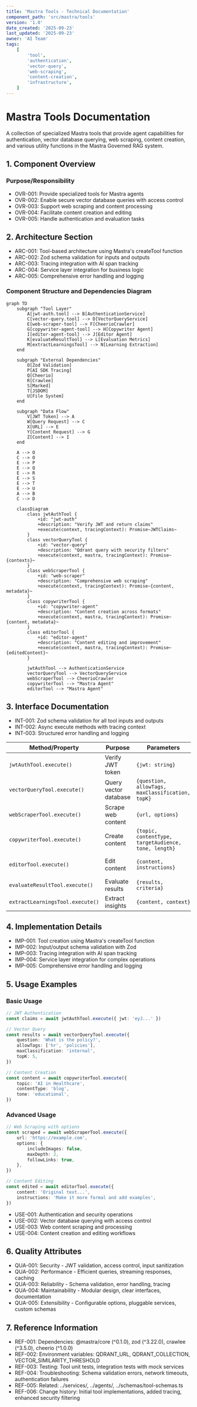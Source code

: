 ```yaml
---
title: 'Mastra Tools - Technical Documentation'
component_path: 'src/mastra/tools'
version: '1.0'
date_created: '2025-09-23'
last_updated: '2025-09-23'
owner: 'AI Team'
tags:
    [
        'tool',
        'authentication',
        'vector-query',
        'web-scraping',
        'content-creation',
        'infrastructure',
    ]
---
```


# Mastra Tools Documentation

A collection of specialized Mastra tools that provide agent capabilities for authentication, vector database querying, web scraping, content creation, and various utility functions in the Mastra Governed RAG system.

## 1. Component Overview

### Purpose/Responsibility

- OVR-001: Provide specialized tools for Mastra agents
- OVR-002: Enable secure vector database queries with access control
- OVR-003: Support web scraping and content processing
- OVR-004: Facilitate content creation and editing
- OVR-005: Handle authentication and evaluation tasks

## 2. Architecture Section

- ARC-001: Tool-based architecture using Mastra's createTool function
- ARC-002: Zod schema validation for inputs and outputs
- ARC-003: Tracing integration with AI span tracking
- ARC-004: Service layer integration for business logic
- ARC-005: Comprehensive error handling and logging

### Component Structure and Dependencies Diagram

```mermaid
graph TD
    subgraph "Tool Layer"
        A[jwt-auth.tool] --> B[AuthenticationService]
        C[vector-query.tool] --> D[VectorQueryService]
        E[web-scraper-tool] --> F[CheerioCrawler]
        G[copywriter-agent-tool] --> H[Copywriter Agent]
        I[editor-agent-tool] --> J[Editor Agent]
        K[evaluateResultTool] --> L[Evaluation Metrics]
        M[extractLearningsTool] --> N[Learning Extraction]
    end

    subgraph "External Dependencies"
        O[Zod Validation]
        P[AI SDK Tracing]
        Q[Cheerio]
        R[Crawlee]
        S[Marked]
        T[JSDOM]
        U[File System]
    end

    subgraph "Data Flow"
        V[JWT Token] --> A
        W[Query Request] --> C
        X[URL] --> E
        Y[Content Request] --> G
        Z[Content] --> I
    end

    A --> O
    C --> O
    E --> P
    E --> Q
    E --> R
    E --> S
    E --> T
    E --> U
    A --> B
    C --> D

    classDiagram
        class jwtAuthTool {
            +id: "jwt-auth"
            +description: "Verify JWT and return claims"
            +execute(context, tracingContext): Promise~JWTClaims~
        }
        class vectorQueryTool {
            +id: "vector-query"
            +description: "Qdrant query with security filters"
            +execute(context, mastra, tracingContext): Promise~{contexts}~
        }
        class webScraperTool {
            +id: "web-scraper"
            +description: "Comprehensive web scraping"
            +execute(context, tracingContext): Promise~{content, metadata}~
        }
        class copywriterTool {
            +id: "copywriter-agent"
            +description: "Content creation across formats"
            +execute(context, mastra, tracingContext): Promise~{content, metadata}~
        }
        class editorTool {
            +id: "editor-agent"
            +description: "Content editing and improvement"
            +execute(context, mastra, tracingContext): Promise~{editedContent}~
        }

        jwtAuthTool --> AuthenticationService
        vectorQueryTool --> VectorQueryService
        webScraperTool --> CheerioCrawler
        copywriterTool --> "Mastra Agent"
        editorTool --> "Mastra Agent"
```

## 3. Interface Documentation

- INT-001: Zod schema validation for all tool inputs and outputs
- INT-002: Async execute methods with tracing context
- INT-003: Structured error handling and logging

| Method/Property                  | Purpose               | Parameters                                           | Return Type                          | Usage Notes                      |
| -------------------------------- | --------------------- | ---------------------------------------------------- | ------------------------------------ | -------------------------------- |
| `jwtAuthTool.execute()`          | Verify JWT token      | `{jwt: string}`                                      | `Promise<JWTClaims>`                 | Returns parsed claims            |
| `vectorQueryTool.execute()`      | Query vector database | `{question, allowTags, maxClassification, topK}`     | `Promise<{contexts: QueryResult[]}>` | Applies security filtering       |
| `webScraperTool.execute()`       | Scrape web content    | `{url, options}`                                     | `Promise<{content, metadata}>`       | Handles dynamic content          |
| `copywriterTool.execute()`       | Create content        | `{topic, contentType, targetAudience, tone, length}` | `Promise<{content, title, summary}>` | Multiple content formats         |
| `editorTool.execute()`           | Edit content          | `{content, instructions}`                            | `Promise<{editedContent}>`           | Grammar and clarity improvements |
| `evaluateResultTool.execute()`   | Evaluate results      | `{results, criteria}`                                | `Promise<{scores, feedback}>`        | Quality assessment               |
| `extractLearningsTool.execute()` | Extract insights      | `{content, context}`                                 | `Promise<{learnings, questions}>`    | Knowledge synthesis              |

## 4. Implementation Details

- IMP-001: Tool creation using Mastra's createTool function
- IMP-002: Input/output schema validation with Zod
- IMP-003: Tracing integration with AI span tracking
- IMP-004: Service layer integration for complex operations
- IMP-005: Comprehensive error handling and logging

## 5. Usage Examples

### Basic Usage

```typescript
// JWT Authentication
const claims = await jwtAuthTool.execute({ jwt: 'eyJ...' })

// Vector Query
const results = await vectorQueryTool.execute({
    question: 'What is the policy?',
    allowTags: ['hr', 'policies'],
    maxClassification: 'internal',
    topK: 5,
})

// Content Creation
const content = await copywriterTool.execute({
    topic: 'AI in Healthcare',
    contentType: 'blog',
    tone: 'educational',
})
```

### Advanced Usage

```typescript
// Web Scraping with options
const scraped = await webScraperTool.execute({
    url: 'https://example.com',
    options: {
        includeImages: false,
        maxDepth: 2,
        followLinks: true,
    },
})

// Content Editing
const edited = await editorTool.execute({
    content: 'Original text...',
    instructions: 'Make it more formal and add examples',
})
```

- USE-001: Authentication and security operations
- USE-002: Vector database querying with access control
- USE-003: Web content scraping and processing
- USE-004: Content creation and editing workflows

## 6. Quality Attributes

- QUA-001: Security - JWT validation, access control, input sanitization
- QUA-002: Performance - Efficient queries, streaming responses, caching
- QUA-003: Reliability - Schema validation, error handling, tracing
- QUA-004: Maintainability - Modular design, clear interfaces, documentation
- QUA-005: Extensibility - Configurable options, pluggable services, custom schemas

## 7. Reference Information

- REF-001: Dependencies: @mastra/core (^0.1.0), zod (^3.22.0), crawlee (^3.5.0), cheerio (^1.0.0)
- REF-002: Environment variables: QDRANT_URL, QDRANT_COLLECTION, VECTOR_SIMILARITY_THRESHOLD
- REF-003: Testing: Tool unit tests, integration tests with mock services
- REF-004: Troubleshooting: Schema validation errors, network timeouts, authentication failures
- REF-005: Related: ../services/, ../agents/, ../schemas/tool-schemas.ts
- REF-006: Change history: Initial tool implementations, added tracing, enhanced security filtering
